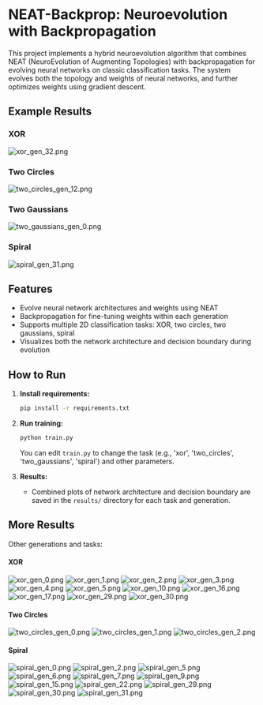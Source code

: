 # NEAT-Backprop: Neuroevolution with Backpropagation

This project implements a hybrid neuroevolution algorithm that combines NEAT (NeuroEvolution of Augmenting Topologies) with backpropagation for evolving neural networks on classic classification tasks. The system evolves both the topology and weights of neural networks, and further optimizes weights using gradient descent.

## Example Results

### XOR

![xor_gen_32.png](results/xor_gen_32.png)

### Two Circles

![two_circles_gen_12.png](results/two_circles_gen_12.png)

### Two Gaussians

![two_gaussians_gen_0.png](results/two_gaussians_gen_0.png)

### Spiral

![spiral_gen_31.png](results/spiral_gen_31.png)

## Features

- Evolve neural network architectures and weights using NEAT
- Backpropagation for fine-tuning weights within each generation
- Supports multiple 2D classification tasks: XOR, two circles, two gaussians, spiral
- Visualizes both the network architecture and decision boundary during evolution

## How to Run

1. **Install requirements:**
   ```bash
   pip install -r requirements.txt
   ```
2. **Run training:**

   ```bash
   python train.py
   ```

   You can edit `train.py` to change the task (e.g., 'xor', 'two_circles', 'two_gaussians', 'spiral') and other parameters.

3. **Results:**
   - Combined plots of network architecture and decision boundary are saved in the `results/` directory for each task and generation.

## More Results

Other generations and tasks:

#### XOR

![xor_gen_0.png](results/xor_gen_0.png)
![xor_gen_1.png](results/xor_gen_1.png)
![xor_gen_2.png](results/xor_gen_2.png)
![xor_gen_3.png](results/xor_gen_3.png)
![xor_gen_4.png](results/xor_gen_4.png)
![xor_gen_5.png](results/xor_gen_5.png)
![xor_gen_10.png](results/xor_gen_10.png)
![xor_gen_16.png](results/xor_gen_16.png)
![xor_gen_17.png](results/xor_gen_17.png)
![xor_gen_29.png](results/xor_gen_29.png)
![xor_gen_30.png](results/xor_gen_30.png)

#### Two Circles

![two_circles_gen_0.png](results/two_circles_gen_0.png)
![two_circles_gen_1.png](results/two_circles_gen_1.png)
![two_circles_gen_2.png](results/two_circles_gen_2.png)

#### Spiral

![spiral_gen_0.png](results/spiral_gen_0.png)
![spiral_gen_2.png](results/spiral_gen_2.png)
![spiral_gen_5.png](results/spiral_gen_5.png)
![spiral_gen_6.png](results/spiral_gen_6.png)
![spiral_gen_7.png](results/spiral_gen_7.png)
![spiral_gen_9.png](results/spiral_gen_9.png)
![spiral_gen_15.png](results/spiral_gen_15.png)
![spiral_gen_22.png](results/spiral_gen_22.png)
![spiral_gen_29.png](results/spiral_gen_29.png)
![spiral_gen_30.png](results/spiral_gen_30.png)
![spiral_gen_31.png](results/spiral_gen_31.png)
